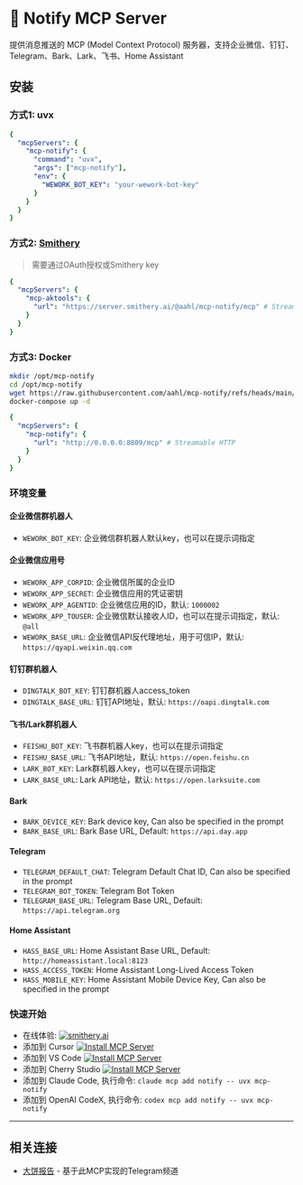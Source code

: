 # 💬 Notify MCP Server

<!-- mcp-name: io.github.aahl/mcp-notify -->

提供消息推送的 MCP (Model Context Protocol) 服务器，支持企业微信、钉钉、Telegram、Bark、Lark、飞书、Home Assistant


## 安装

### 方式1: uvx
```yaml
{
  "mcpServers": {
    "mcp-notify": {
      "command": "uvx",
      "args": ["mcp-notify"],
      "env": {
        "WEWORK_BOT_KEY": "your-wework-bot-key"
      }
    }
  }
}
```

### 方式2: [Smithery](https://smithery.ai/server/@aahl/mcp-notify)
> 需要通过OAuth授权或Smithery key

```yaml
{
  "mcpServers": {
    "mcp-aktools": {
      "url": "https://server.smithery.ai/@aahl/mcp-notify/mcp" # Streamable HTTP
    }
  }
}
```

### 方式3: Docker
```bash
mkdir /opt/mcp-notify
cd /opt/mcp-notify
wget https://raw.githubusercontent.com/aahl/mcp-notify/refs/heads/main/docker-compose.yml
docker-compose up -d
```
```yaml
{
  "mcpServers": {
    "mcp-notify": {
      "url": "http://0.0.0.0:8809/mcp" # Streamable HTTP
    }
  }
}
```


### 环境变量

#### 企业微信群机器人
- `WEWORK_BOT_KEY`: 企业微信群机器人默认key，也可以在提示词指定

#### 企业微信应用号
- `WEWORK_APP_CORPID`: 企业微信所属的企业ID
- `WEWORK_APP_SECRET`: 企业微信应用的凭证密钥
- `WEWORK_APP_AGENTID`: 企业微信应用的ID，默认: `1000002`
- `WEWORK_APP_TOUSER`: 企业微信默认接收人ID，也可以在提示词指定，默认: `@all`
- `WEWORK_BASE_URL`: 企业微信API反代理地址，用于可信IP，默认: `https://qyapi.weixin.qq.com`

#### 钉钉群机器人
- `DINGTALK_BOT_KEY`: 钉钉群机器人access_token
- `DINGTALK_BASE_URL`: 钉钉API地址，默认: `https://oapi.dingtalk.com`

#### 飞书/Lark群机器人
- `FEISHU_BOT_KEY`: 飞书群机器人key，也可以在提示词指定
- `FEISHU_BASE_URL`: 飞书API地址，默认: `https://open.feishu.cn`
- `LARK_BOT_KEY`: Lark群机器人key，也可以在提示词指定
- `LARK_BASE_URL`: Lark API地址，默认: `https://open.larksuite.com`

#### Bark
- `BARK_DEVICE_KEY`: Bark device key, Can also be specified in the prompt
- `BARK_BASE_URL`: Bark Base URL, Default: `https://api.day.app`

#### Telegram
- `TELEGRAM_DEFAULT_CHAT`: Telegram Default Chat ID, Can also be specified in the prompt
- `TELEGRAM_BOT_TOKEN`: Telegram Bot Token
- `TELEGRAM_BASE_URL`: Telegram Base URL, Default: `https://api.telegram.org`

#### Home Assistant
- `HASS_BASE_URL`: Home Assistant Base URL, Default: `http://homeassistant.local:8123`
- `HASS_ACCESS_TOKEN`: Home Assistant Long-Lived Access Token
- `HASS_MOBILE_KEY`: Home Assistant Mobile Device Key, Can also be specified in the prompt


### 快速开始
- 在线体验: [![smithery.ai](https://smithery.ai/badge/@aahl/mcp-notify)](https://smithery.ai/server/@aahl/mcp-notify)
- 添加到 Cursor [![Install MCP Server](https://cursor.com/deeplink/mcp-install-dark.svg)](https://cursor.com/zh/install-mcp?name=notify&config=eyJjb21tYW5kIjoidXZ4IiwiYXJncyI6WyJtY3Atbm90aWZ5Il19)
- 添加到 VS Code [![Install MCP Server](https://img.shields.io/badge/VS_Code-+?label=Add+MCP+Server&color=0098FF)](https://insiders.vscode.dev/redirect?url=vscode:mcp/install%3F%7B%22name%22%3A%22notify%22%2C%22command%22%3A%22uvx%22%2C%22args%22%3A%5B%22mcp-notify%22%5D%7D)
- 添加到 Cherry Studio [![Install MCP Server](https://img.shields.io/badge/Cherry_Studio-+?label=Add+MCP+Server&color=FF5F5F)](https://gitee.com/link?target=cherrystudio%3A%2F%2Fmcp%2Finstall%3Fservers%3DeyJtY3BTZXJ2ZXJzIjp7Im5vdGlmeSI6eyJjb21tYW5kIjoidXZ4IiwiYXJncyI6WyJtY3Atbm90aWZ5Il19fX0%3D)
- 添加到 Claude Code, 执行命令: `claude mcp add notify -- uvx mcp-notify`
- 添加到 OpenAI CodeX, 执行命令: `codex mcp add notify -- uvx mcp-notify`

------

## 相关连接
- [大饼报告](https://t.me/s/mcpBtc) - 基于此MCP实现的Telegram频道
